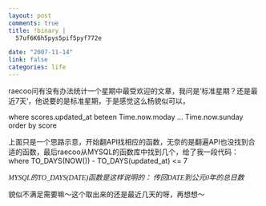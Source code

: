 ```yaml
--- 
layout: post
comments: true
title: !binary |
  57uf6K6h5pys5pif5pyf772e

date: "2007-11-14"
link: false
categories: life
---
```

<p>raecoo问有没有办法统计一个星期中最受欢迎的文章，我问是&rsquo;标准星期？还是最近7天&lsquo;，他说要的是标准星期，于是感觉这么杨貌似可以，</p>
<p>where scores.updated_at beteen Time.now.moday ... Time.now.sunday order by score</p>
<p>上面只是一个思路示意，开始翻API找相应的函数，无奈的是翻遍API也没找到合适的函数，最后raecoo从MYSQL的函数库中找到几个，给了我一段代码：<br />
where TO_DAYS(NOW()) - TO_DAYS(updated_at) &lt;= 7</p>
<p><em><font face="宋体">MYSQL的TO_DAYS(DATE)函数是这样说明的： 传回DATE到公元0年的总日数</font></em></p>
<p><font face="宋体">貌似不满足需要嘛～这个取出来的还是最近几天的呀，再想想～</font><em><font face="宋体"><br />
</font></em></p>
